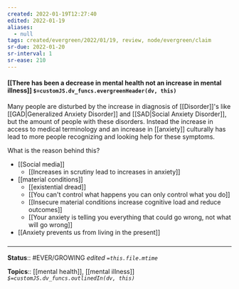 ```yaml
---
created: 2022-01-19T12:27:40 
edited: 2022-01-19
aliases:
  - null
tags: created/evergreen/2022/01/19, review, node/evergreen/claim
sr-due: 2022-01-20
sr-interval: 1
sr-ease: 210
---
```


#### [[There has been a decrease in mental health not an increase in mental illness]] `$=customJS.dv_funcs.evergreenHeader(dv, this)`

Many people are disturbed by the increase in diagnosis of [[Disorder]]'s like [[GAD|Generalized Anxiety Disorder]] and [[SAD|Social Anxiety Disorder]], but the amount of people with these disorders. 
Instead the increase in access to medical terminology and an increase in [[anxiety]] culturally has lead to more people recognizing and looking help for these symptoms.

What is the reason behind this?
- [[Social media]]
	- [[Increases in scrutiny lead to increases in anxiety]]
- [[material conditions]]
	- [[existential dread]]
	- [[You can't control what happens you can only control what you do]]
	- [[Insecure material conditions increase cognitive load and reduce outcomes]]
	- [[Your anxiety is telling you everything that could go wrong, not what will go wrong]]
- [[Anxiety prevents us from living in the present]]

### <hr class="footnote"/>

**Status**:: #EVER/GROWING
*edited `=this.file.mtime`*

**Topics**:: [[mental health]], [[mental illness]]
*`$=customJS.dv_funcs.outlinedIn(dv, this)`*


